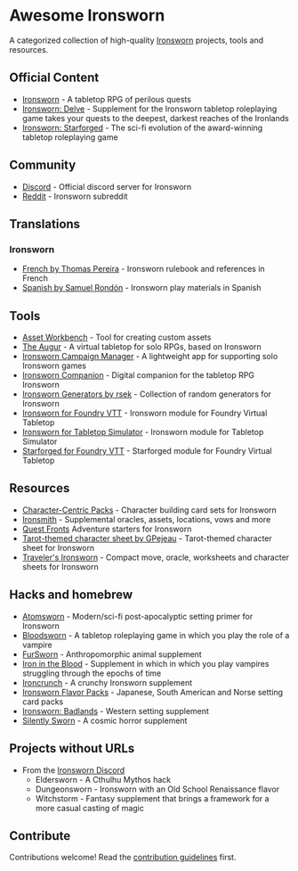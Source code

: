 # Awesome Ironsworn

A categorized collection of high-quality [Ironsworn](https://www.ironswornrpg.com/) projects, tools and resources.

## Official Content

* [Ironsworn](https://www.ironswornrpg.com/) - A tabletop RPG of perilous quests
* [Ironsworn: Delve](https://shawn-tomkin.itch.io/ironsworn-delve) - Supplement for the Ironsworn tabletop roleplaying 
  game takes your quests to the deepest, darkest reaches of the Ironlands
* [Ironsworn: Starforged](https://www.kickstarter.com/projects/shawntomkin/ironsworn-starforged) -  The sci-fi evolution 
  of the award-winning tabletop roleplaying game

## Community

* [Discord](https://discord.gg/8bRuZwK) - Official discord server for Ironsworn
* [Reddit](https://www.reddit.com/r/Ironsworn/) - Ironsworn subreddit

## Translations

### Ironsworn

* [French by Thomas Pereira](http://ironsworn.pbta.fr/) - Ironsworn rulebook and references in French
* [Spanish by Samuel Rondón](https://www.patreon.com/posts/ironsworn-in-34784503) - Ironsworn play materials in Spanish

## Tools

* [Asset Workbench](https://effortlessmountain.github.io/ironsworn-asset-workbench/) - Tool for creating custom assets 
* [The Augur](https://the-augur.itch.io/theaugur) - A virtual tabletop for solo RPGs, based on Ironsworn
* [Ironsworn Campaign Manager](https://nboughton.uk/apps/ironsworn-campaign/) - A lightweight app for supporting solo Ironsworn games
* [Ironsworn Companion](https://gcoulby.github.io/IronswornCompanion/) - Digital companion for the tabletop RPG Ironsworn
* [Ironsworn Generators by rsek](https://perchance.org/rsek-ironsworn-generators) - Collection of random generators for Ironsworn
* [Ironsworn for Foundry VTT](https://github.com/ben/foundry-ironsworn) - Ironsworn module for Foundry Virtual Tabletop
* [Ironsworn for Tabletop Simulator](https://steamcommunity.com/sharedfiles/filedetails/?id=1545126579) - Ironsworn module for Tabletop Simulator
* [Starforged for Foundry VTT](https://github.com/DiceT/starforged) - Starforged module for Foundry Virtual Tabletop

## Resources

* [Character-Centric Packs](https://www.drivethrurpg.com/browse/pub/14520/Samuel-Rondn/subcategory/32227_36337/CharacterCentric-Packs-for-the-Ironsworn-System) - 
  Character building card sets for Ironsworn
* [Ironsmith](https://www.drivethrurpg.com/product/351813/Ironsmith) - Supplemental oracles, assets, locations, vows and more
* [Quest Fronts](https://www.drivethrurpg.com/product/360541/Quest-Fronts--Issue-1?) Adventure starters for Ironsworn
* [Tarot-themed character sheet by GPejeau](https://twitter.com/GPejeau/status/1261356515409014785) - Tarot-themed character sheet for Ironsworn
* [Traveler's Ironsworn](https://www.drivethrurpg.com/product/301866/Travelers-Ironsworn-Playkit) - Compact move, oracle, 
  worksheets and character sheets for Ironsworn

## Hacks and homebrew

* [Atomsworn](https://www.drivethrurpg.com/product/285005/Atomsworn-A-Post-Nuclear-Primer-Powered-by-Ironsworn-SRD) - 
  Modern/sci-fi post-apocalyptic setting primer for Ironsworn
* [Bloodsworn](http://www.atlas-rpg.com/bloodsworn/) - A tabletop roleplaying game in which you play the role of a vampire
* [FurSworn](https://notofthisworld.itch.io/fursworn) - Anthropomorphic animal supplement
* [Iron in the Blood](https://www.drivethrurpg.com/product/309460/Iron-in-the-Blood) - Supplement in which in which you play vampires struggling through the epochs of time
* [Ironcrunch](https://www.patreon.com/SamuelRondon/posts?filters%5Btag%5D=Ironcrunch) - A crunchy Ironsworn supplement
* [Ironsworn Flavor Packs](http://www.playeveryrole.com/?p=592) - Japanese, South American and Norse setting card packs
* [Ironsworn: Badlands](https://kstetson.itch.io/ironsworn-badlands) - Western setting supplement
* [Silently Sworn](https://silentlysworn.wordpress.com/) - A cosmic horror supplement

## Projects without URLs

* From the [Ironsworn Discord](https://discord.gg/8bRuZwK)
  * Eldersworn - A Cthulhu Mythos hack
  * Dungeonsworn - Ironsworn with an Old School Renaissance flavor
  * Witchstorm - Fantasy supplement that brings a framework for a more casual casting of magic

## Contribute

Contributions welcome! Read the [contribution guidelines](https://github.com/Billiam/awesome-ironsworn/blob/main/contributing.md) first.
